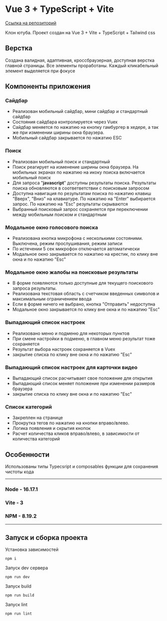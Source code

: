 # Vue 3 + TypeScript + Vite

 
[Ссылка на репозиторий](https://github.com/ansnekit/)

Клон ютуба. Проект создан на Vue 3 + Vite + TypeScript  + Tailwind css

## Верстка

Создана валидная, адаптивная, кроссбраузерная, доступная верстка главной страницы. Все элементы проработаны. Каждый кликабельный элемент выделяется при фокусе


## Компоненты приложения

### Сайдбар

- Реализован мобильный сайдбар, мини сайдбар и стандартный сайдбар
- Состояния сайдбара контролируется через Vuex
- Сайдбар меняется по нажатию на кнопку гамбургер в хедере, а так же при изменении ширины окна браузера.
- Мобильный сайдбар закрывается по нажатию ESC

### Поиск

- Реализован мобильный поиск и стандартный
- Поиск реагирует на изменение ширины окна браузера. На мобильных экранах по нажатию на икоку поиска включается мобильный поиск
- Для запроса "**javascript**" доступны результаты поиска. Результаты поиска обновляются в соответветствии с поисковым запросом
- Доступна навигация по результатам поиска по нажатию клавиш "Вверх", "Вниз" на клавиатуре. По нажатию на "Enter" выбирается запрос. По нажатию на "Esc" результаты скрываются
- Выбранный поисковый запрос сохраняется при переключении между мобильным поиском и стандартным

### Модальное окно голосового поиска

- Реализована кнопка микрофона с несколькими состояними. Выключена, режим прослушивания, режим записи
- По истечении 5 сек микрофон отключается автоматически
- Модальное окно закрывается по нажатию на крестик, по клику вне окна и по нажатию "Esc"

### Модальное окно жалобы на поисковые результаты

- В форме появляются только доступные для текущего поискового запроса результаты. 
- Реализована текстовая область с счетчиком введенных символов и максимальным ограничением ввода
- Если в форме ничего не выбрано, кнопка "Отправить" недоступна
- Модальное окно закрывается по клику вне окна и по нажатию "Esc"

### Выпадающий список настроек

- Реализовано меню и подменю для некоторых пунктов
- При смене настройки в подменю, в главном меню результат тоже сохраняется
- Результат выбора настроек сохраняется в Vuex
- закрытие списка по клику вне окна и по нажатию "Esc"

### Выпадающий список настроек для карточки видео
- Выпадающий список расчитывает свое положение для открытия
- Выпадающий список меняет положение при изменении размеров браузера
- закрытие списка по клику вне окна и по нажатию "Esc"

### Список категорий
- Закреплен на странице
- Прокрутка тегов по нажатию на кнопки вправо/влево.
- Логика появления и скрытия кнопок
- Расчет количества кликов вправо/влево, в зависимости от количества категорий

## Особенности

Использованы типы Typecsript и composables функции для сохранения чистоты кода

---
### Node - 16.17.1

### Vite - 3

### NPM - 8.19.2
---
## Запуск и сборка проекта

Установка зависимостей

`npm i`

Запуск dev сервера

`npm run dev`

Запуск build

`npm run build`

Запуск lint

`npm run lint`